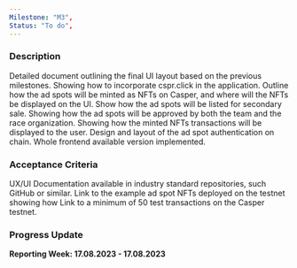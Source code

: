 ```yaml
---
Milestone: "M3",
Status: "To do",
---
```

<!--lang:en--> 
### Description

Detailed document outlining the final UI layout based on the previous milestones.
Showing how to incorporate cspr.click in the application.
Outline how the ad spots will be minted as NFTs on Casper, and where will the NFTs be displayed on
the UI.
Show how the ad spots will be listed for secondary sale.
Showing how the ad spots will be approved by both the team and the race organization.
Showing how the minted NFTs transactions will be displayed to the user.
Design and layout of the ad spot authentication on chain.
Whole frontend available version implemented.


### Acceptance Criteria

UX/UI Documentation available in industry standard repositories, such GitHub or similar.
Link to the example ad spot NFTs deployed on the testnet showing how
Link to a minimum of 50 test transactions on the Casper testnet.

### Progress Update

**Reporting Week: 17.08.2023 - 17.08.2023**